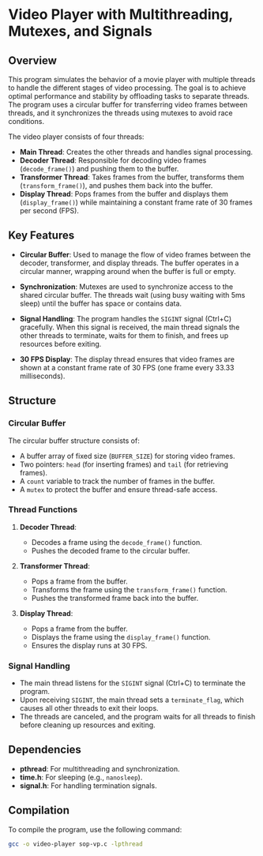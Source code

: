 # Video Player with Multithreading, Mutexes, and Signals

## Overview

This program simulates the behavior of a movie player with multiple threads to handle the different stages of video processing. The goal is to achieve optimal performance and stability by offloading tasks to separate threads. The program uses a circular buffer for transferring video frames between threads, and it synchronizes the threads using mutexes to avoid race conditions.

The video player consists of four threads:

- **Main Thread**: Creates the other threads and handles signal processing.
- **Decoder Thread**: Responsible for decoding video frames (`decode_frame()`) and pushing them to the buffer.
- **Transformer Thread**: Takes frames from the buffer, transforms them (`transform_frame()`), and pushes them back into the buffer.
- **Display Thread**: Pops frames from the buffer and displays them (`display_frame()`) while maintaining a constant frame rate of 30 frames per second (FPS).

## Key Features

- **Circular Buffer**: Used to manage the flow of video frames between the decoder, transformer, and display threads. The buffer operates in a circular manner, wrapping around when the buffer is full or empty.
  
- **Synchronization**: Mutexes are used to synchronize access to the shared circular buffer. The threads wait (using busy waiting with 5ms sleep) until the buffer has space or contains data.
  
- **Signal Handling**: The program handles the `SIGINT` signal (Ctrl+C) gracefully. When this signal is received, the main thread signals the other threads to terminate, waits for them to finish, and frees up resources before exiting.

- **30 FPS Display**: The display thread ensures that video frames are shown at a constant frame rate of 30 FPS (one frame every 33.33 milliseconds).

## Structure

### Circular Buffer

The circular buffer structure consists of:
- A buffer array of fixed size (`BUFFER_SIZE`) for storing video frames.
- Two pointers: `head` (for inserting frames) and `tail` (for retrieving frames).
- A `count` variable to track the number of frames in the buffer.
- A `mutex` to protect the buffer and ensure thread-safe access.

### Thread Functions

1. **Decoder Thread**: 
    - Decodes a frame using the `decode_frame()` function.
    - Pushes the decoded frame to the circular buffer.

2. **Transformer Thread**:
    - Pops a frame from the buffer.
    - Transforms the frame using the `transform_frame()` function.
    - Pushes the transformed frame back into the buffer.

3. **Display Thread**:
    - Pops a frame from the buffer.
    - Displays the frame using the `display_frame()` function.
    - Ensures the display runs at 30 FPS.

### Signal Handling

- The main thread listens for the `SIGINT` signal (Ctrl+C) to terminate the program.
- Upon receiving `SIGINT`, the main thread sets a `terminate_flag`, which causes all other threads to exit their loops.
- The threads are canceled, and the program waits for all threads to finish before cleaning up resources and exiting.

## Dependencies

- **pthread**: For multithreading and synchronization.
- **time.h**: For sleeping (e.g., `nanosleep`).
- **signal.h**: For handling termination signals.

## Compilation

To compile the program, use the following command:

```bash
gcc -o video-player sop-vp.c -lpthread
